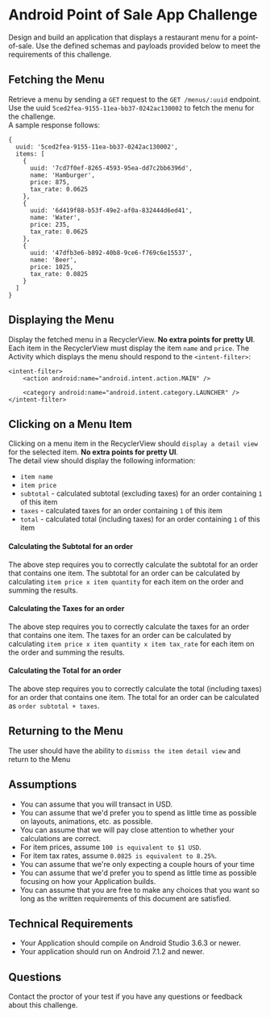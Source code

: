 # Android Point of Sale App Challenge
Design and build an application that displays a restaurant menu for a point-of-sale. Use the defined schemas and payloads provided below to meet the requirements of this challenge.

## Fetching the Menu
Retrieve a menu by sending a `GET` request to the `GET /menus/:uuid` endpoint.  
Use the uuid `5ced2fea-9155-11ea-bb37-0242ac130002` to fetch the menu for the challenge.  
A sample response follows:
```
{
  uuid: '5ced2fea-9155-11ea-bb37-0242ac130002',
  items: [
    {
      uuid: '7cd7f0ef-8265-4593-95ea-dd7c2bb6396d',
      name: 'Hamburger',
      price: 875,
      tax_rate: 0.0625
    },
    {
      uuid: '6d419f88-b53f-49e2-af0a-832444d6ed41',
      name: 'Water',
      price: 235,
      tax_rate: 0.0625
    },
    {
      uuid: '47dfb3e6-b892-40b8-9ce6-f769c6e15537',
      name: 'Beer',
      price: 1025,
      tax_rate: 0.0825
    }
  ]
}
```

## Displaying the Menu
Display the fetched menu in a RecyclerView.  **No extra points for pretty UI**.  Each item in the RecyclerView must display the item `name` and `price`.  The Activity which displays the menu should respond to the `<intent-filter>`:
```
<intent-filter>
    <action android:name="android.intent.action.MAIN" />

    <category android:name="android.intent.category.LAUNCHER" />
</intent-filter>
```

## Clicking on a Menu Item
Clicking on a menu item in the RecyclerView should `display a detail view` for the selected item.  **No extra points for pretty UI**.  
The detail view should display the following information:
- `item name`
- `item price`
- `subtotal` - calculated subtotal (excluding taxes) for an order containing `1` of this item
- `taxes` - calculated taxes for an order containing `1` of this item
- `total` - calculated total (including taxes) for an order containing `1` of this item

#### Calculating the Subtotal for an order
The above step requires you to correctly calculate the subtotal for an order that contains one item.
The subtotal for an order can be calculated by calculating `item price x item quantity` for each item on the order and summing the results.

#### Calculating the Taxes for an order
The above step requires you to correctly calculate the taxes for an order that contains one item.
The taxes for an order can be calculated by calculating `item price x item quantity x item tax_rate` for each item on the order and summing the results.

#### Calculating the Total for an order
The above step requires you to correctly calculate the total (including taxes) for an order that contains one item.
The total for an order can be calculated as `order subtotal + taxes`.

## Returning to the Menu
The user should have the ability to `dismiss the item detail view` and return to the Menu

## Assumptions
* You can assume that you will transact in USD.
* You can assume that we'd prefer you to spend as little time as possible on layouts, animations, etc. as possible.
* You can assume that we will pay close attention to whether your calculations are correct.
* For item prices, assume `100 is equivalent to $1 USD`.
* For item tax rates, assume `0.0825 is equivalent to 8.25%`.
* You can assume that we're only expecting a couple hours of your time
* You can assume that we'd prefer you to spend as little time as possible focusing on how your Application builds.
* You can assume that you are free to make any choices that you want so long as the written requirements of this document are satisfied.

## Technical Requirements
* Your Application should compile on Android Studio 3.6.3 or newer.
* Your application should run on Android 7.1.2 and newer.

## Questions
Contact the proctor of your test if you have any questions or feedback about this challenge.


